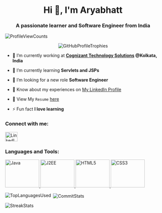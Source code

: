 <h1 align="center">Hi 👋, I'm Aryabhatt</h1>
<h3 align="center">A passionate learner and Software Engineer from India</h3>

<p align="left"> <img src="https://komarev.com/ghpvc/?username=AryabhattSingh&label=Profile%20views&color=0e75b6&style=flat" alt="ProfileViewCounts" /> </p>

<p align="center"> <img src="https://github-profile-trophy.vercel.app/?username=AryabhattSingh" alt="GitHubProfileTrophies" /> </p>

- 🔭 I’m currently working at **[Cognizant Technology Solutions](https://www.linkedin.com/company/cognizant/) @Kolkata, India**

- 🌱 I’m currently learning **Servlets and JSPs**

- 🤝 I’m looking for a new role **Software Engineer**
  
- 📄 Know about my experiences on [My LinkedIn Profile](https://www.linkedin.com/in/aryabhatt-singh-00765a205/)

- 📄 View My `Resume` [here](https://drive.google.com/file/d/1L5yw8FDUpK76s74jXl2y8SSHoJOZOH8p/view?usp=sharing)

- ⚡ Fun fact **I love learning**

<h3 align="left">Connect with me:</h3>
<p align="left">
  <a href="https://www.linkedin.com/in/aryabhatt-singh-00765a205/" target="_blank">
    <img align="center" src="https://raw.githubusercontent.com/rahuldkjain/github-profile-readme-generator/master/src/images/icons/Social/linked-in-alt.svg" alt="LinkedIn" height="30" width="40" />
  </a>
</p>

<h3 align="left">Languages and Tools:</h3>
<p align="left"> 
  <a href="https://en.wikipedia.org/wiki/Java_(programming_language)" target="_blank" rel="noreferrer">
    <img src="https://logos-world.net/wp-content/uploads/2022/07/Java-Logo.png" alt="Java" width="110" height="90"/> 
  </a> 
  <a href="https://www.oracle.com/java/technologies/appmodel.html" target="_blank" rel="noreferrer"> 
      <img src="https://www.elancesoftech.com/wp-content/uploads/2021/03/java.jpg" alt="J2EE" width="110" height="90"/>
  </a> 
  <a href="https://developer.mozilla.org/en-US/docs/Web/HTML" target="_blank" rel="noreferrer"> 
    <img src="https://play-lh.googleusercontent.com/RslBy1o2NEBYUdRjQtUqLbN-ZM2hpks1mHPMiHMrpAuLqxeBPcFSAjo65nQHbTA53YYn=w480-h960-rw" alt="HTML5" width="110" height="90"/>
  </a>
  <a href="https://developer.mozilla.org/en-US/docs/Web/CSS" target="_blank" rel="noreferrer"> 
    <img src="https://cdn.pixabay.com/photo/2017/08/05/11/16/logo-2582747_1280.png" alt="CSS3" width="110" height="90"/> 
  </a> 
</p>

<p><img align="left" src="https://github-readme-stats.vercel.app/api/top-langs?username=AryabhattSingh&show_icons=true&locale=en&layout=compact" alt="TopLanguagesUsed" /></p>

<p>&nbsp;<img align="center" src="https://github-readme-stats.vercel.app/api?username=AryabhattSingh&show_icons=true&locale=en" alt="CommitStats" /></p>

<p><img align="center" src="https://github-readme-streak-stats.herokuapp.com/?user=AryabhattSingh&" alt="StreakStats" /></p>

